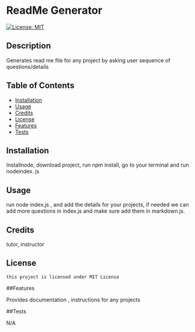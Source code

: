 # ReadMe Generator
  [![License: MIT](https://img.shields.io/badge/License-MIT-yellow.svg)](https://opensource.org/licenses/MIT)

  ## Description
  
  Generates read me file for any project by asking user sequence of questions/details

  ## Table of Contents
   
  - [Installation](#installation)
  - [Usage](#usage)
  - [Credits](#credits)
  - [License](#license)
  - [Features](#features)
  - [Tests](#tests)

  ## Installation

  Installnode, download project, run  npm install, go to your terminal and run nodeindex. js

  ## Usage

  run node index.js , and add the details for your projects, if needed we can add more questions in index.js and make sure add them in markdown.js.

  ## Credits

  tutor, instructor

  ## License 
    this project is licensed under MIT License

  ##Features
   
  Provides documentation , instructions for any projects

  ##Tests

  N/A



